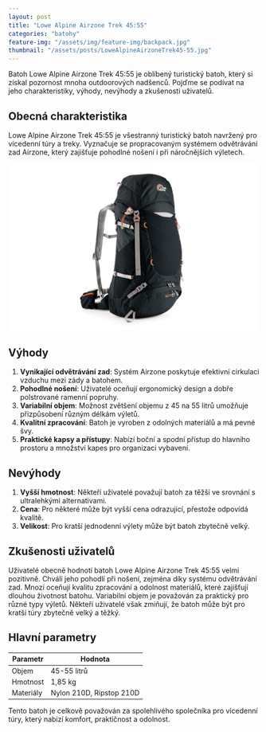 ```yaml
---
layout: post
title: "Lowe Alpine Airzone Trek 45:55"
categories: "batohy"
feature-img: "/assets/img/feature-img/backpack.jpg"
thumbnail: "/assets/posts/LoweAlpineAirzoneTrek45-55.jpg"
---
```


Batoh Lowe Alpine Airzone Trek 45:55 je oblíbený turistický batoh, který si získal pozornost mnoha outdoorových nadšenců. Pojďme se podívat na jeho charakteristiky, výhody, nevýhody a zkušenosti uživatelů.

## Obecná charakteristika

Lowe Alpine Airzone Trek 45:55 je všestranný turistický batoh navržený pro vícedenní túry a treky. Vyznačuje se propracovaným systémem odvětrávání zad Airzone, který zajišťuje pohodlné nošení i při náročnějších výletech.

![Lowe Alpine Airzone Trek 45:55](/assets/posts/LoweAlpineAirzoneTrek45-55.jpg)

## Výhody

1. **Vynikající odvětrávání zad**: Systém Airzone poskytuje efektivní cirkulaci vzduchu mezi zády a batohem.
2. **Pohodlné nošení**: Uživatelé oceňují ergonomický design a dobře polstrované ramenní popruhy.
3. **Variabilní objem**: Možnost zvětšení objemu z 45 na 55 litrů umožňuje přizpůsobení různým délkám výletů.
4. **Kvalitní zpracování**: Batoh je vyroben z odolných materiálů a má pevné švy.
5. **Praktické kapsy a přístupy**: Nabízí boční a spodní přístup do hlavního prostoru a množství kapes pro organizaci vybavení.

## Nevýhody

1. **Vyšší hmotnost**: Někteří uživatelé považují batoh za těžší ve srovnání s ultralehkými alternativami.
2. **Cena**: Pro některé může být vyšší cena odrazující, přestože odpovídá kvalitě.
3. **Velikost**: Pro kratší jednodenní výlety může být batoh zbytečně velký.

## Zkušenosti uživatelů

Uživatelé obecně hodnotí batoh Lowe Alpine Airzone Trek 45:55 velmi pozitivně. Chválí jeho pohodlí při nošení, zejména díky systému odvětrávání zad. Mnozí oceňují kvalitu zpracování a odolnost materiálů, které zajišťují dlouhou životnost batohu. Variabilní objem je považován za praktický pro různé typy výletů. Někteří uživatelé však zmiňují, že batoh může být pro kratší túry zbytečně velký a těžký.

## Hlavní parametry

| Parametr | Hodnota |
|----------|---------|
| Objem | 45-55 litrů |
| Hmotnost | 1,85 kg |
| Materiály | Nylon 210D, Ripstop 210D |

Tento batoh je celkově považován za spolehlivého společníka pro vícedenní túry, který nabízí komfort, praktičnost a odolnost.

